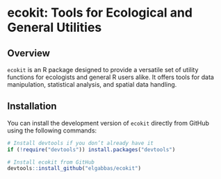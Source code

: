 ecokit: Tools for Ecological and General Utilities
================

## Overview

`ecokit` is an R package designed to provide a versatile set of utility
functions for ecologists and general R users alike. It offers tools for
data manipulation, statistical analysis, and spatial data handling.

## Installation

You can install the development version of `ecokit` directly from GitHub
using the following commands:

``` r
# Install devtools if you don’t already have it
if (!require("devtools")) install.packages("devtools")

# Install ecokit from GitHub
devtools::install_github("elgabbas/ecokit")
```
